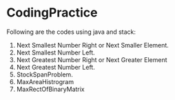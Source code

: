 # CodingPractice
Following are the codes using java and stack:
1. Next Smallest Number Right or Next Smaller Element.
2. Next Smallest Number Left.
3. Next Greatest Number Right or Next Greater Element
4. Next Greatest Number Left.
5. StockSpanProblem.
6. MaxAreaHistrogram
7. MaxRectOfBinaryMatrix
